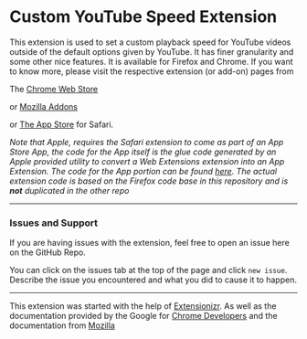 # Custom YouTube Speed Extension

This extension is used to set a custom playback speed for YouTube videos outside of the default options given by YouTube. It has finer granularity and some other nice features. It is available for Firefox and Chrome. If you want to know more, please visit the respective extension (or add-on) pages from

The [Chrome Web Store](https://chrome.google.com/webstore/detail/custom-youtube-speed/hjemikpikabiolgbpbdlgeccljdfdicf)

or [Mozilla Addons](https://addons.mozilla.org/en-US/firefox/addon/custom-youtube-speed/)

or [The App Store](https://apps.apple.com/us/app/custom-video-speed-for-youtube/id6443640011) for Safari. 

*Note that Apple, requires the Safari extension to come as part of an App Store App, the code for the App itself is the glue code generated by an Apple provided utility to convert a Web Extensions extension into an App Extension. The code for the App portion can be found [here](https://github.com/elunico/Custom-Video-Speed-For-YouTube-App-). The actual extension code is based on the Firefox code base in this repository and is **not** duplicated in the other repo*

---
### Issues and Support

If you are having issues with the extension, feel free to open an issue here on the GitHub Repo.

You can click on the issues tab at the top of the page and click `new issue`. Describe the issue you encountered and what you did to cause it to happen. 


---

This extension was started with the help of [Extensionizr](https://extensionizr.com/). As well as the documentation provided by the Google for [Chrome Developers](https://developer.chrome.com/extensions/) and the documentation from [Mozilla](https://developer.mozilla.org/en-US/docs/Mozilla/Add-ons/WebExtensions/Your_first_WebExtension)
